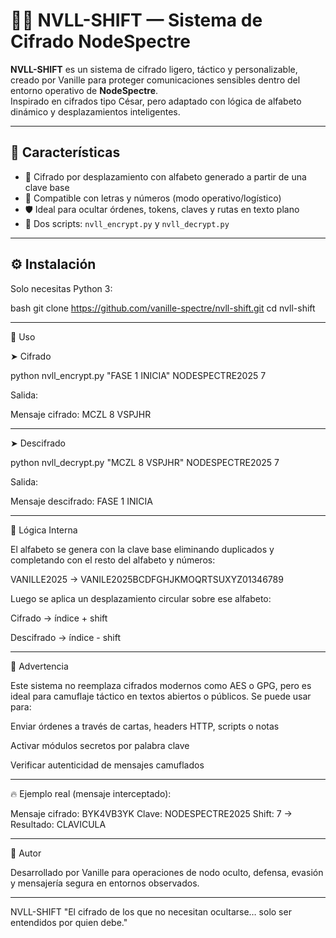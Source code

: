 # 🕵️‍♂️ NVLL-SHIFT — Sistema de Cifrado NodeSpectre

**NVLL-SHIFT** es un sistema de cifrado ligero, táctico y personalizable, creado por Vanille para proteger comunicaciones sensibles dentro del entorno operativo de **NodeSpectre**.  
Inspirado en cifrados tipo César, pero adaptado con lógica de alfabeto dinámico y desplazamientos inteligentes.

---

## 🔐 Características

- 🔑 Cifrado por desplazamiento con alfabeto generado a partir de una clave base
- 🧩 Compatible con letras y números (modo operativo/logístico)
- 🛡️ Ideal para ocultar órdenes, tokens, claves y rutas en texto plano
- 📎 Dos scripts: `nvll_encrypt.py` y `nvll_decrypt.py`

---

## ⚙️ Instalación

Solo necesitas Python 3:

bash
git clone https://github.com/vanille-spectre/nvll-shift.git
cd nvll-shift


---

🧪 Uso

➤ Cifrado

python nvll_encrypt.py "FASE 1 INICIA" NODESPECTRE2025 7

Salida:

Mensaje cifrado: MCZL 8 VSPJHR


---

➤ Descifrado

python nvll_decrypt.py "MCZL 8 VSPJHR" NODESPECTRE2025 7

Salida:

Mensaje descifrado: FASE 1 INICIA


---

🧠 Lógica Interna

El alfabeto se genera con la clave base eliminando duplicados y completando con el resto del alfabeto y números:

VANILLE2025 → VANILE2025BCDFGHJKMOQRTSUXYZ01346789

Luego se aplica un desplazamiento circular sobre ese alfabeto:

Cifrado → índice + shift

Descifrado → índice - shift




---

🚨 Advertencia

Este sistema no reemplaza cifrados modernos como AES o GPG, pero es ideal para camuflaje táctico en textos abiertos o públicos. Se puede usar para:

Enviar órdenes a través de cartas, headers HTTP, scripts o notas

Activar módulos secretos por palabra clave

Verificar autenticidad de mensajes camuflados



---

🔥 Ejemplo real (mensaje interceptado):

Mensaje cifrado: BYK4VB3YK
Clave: NODESPECTRE2025
Shift: 7
→ Resultado: CLAVICULA


---

🧩 Autor

Desarrollado por Vanille para operaciones de nodo oculto, defensa, evasión y mensajería segura en entornos observados.


---

NVLL-SHIFT
"El cifrado de los que no necesitan ocultarse… solo ser entendidos por quien debe."
